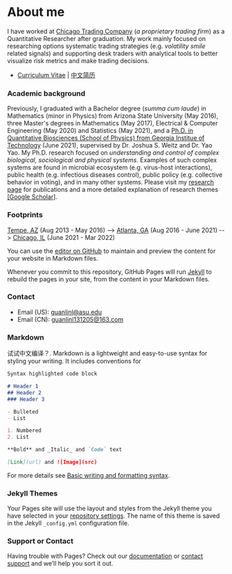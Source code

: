 # About me

I have worked at [Chicago Trading Company](https://www.chicagotrading.com) (_a proprietary trading firm_) as a Quantitative Researcher after graduation. My work mainly focused on researching options systematic trading strategies (e.g. _volatility smile_ related signals) and supporting desk traders with analytical tools to  better visualize risk metrics and make trading decisions.

* [Curriculum Vitae](./pdfs/cv/cv_en.pdf) | [中文简历](./pdfs/cv/cv_.pdf)

### Academic background
Previously, I graduated with a Bachelor degree (_summa cum laude_) in Mathematics (minor in Physics) from Arizona State University (May 2016), three Master's degrees in Mathematics (May 2017), Electrical & Computer Engineering (May 2020) and Statistics (May 2021), and a [Ph.D. in Quantitative Biosciences (School of Physics) from Georgia Institue of Technology](https://qbios.gatech.edu) (June 2021), supervised by Dr. Joshua S. Weitz and Dr. Yao Yao. My Ph.D. research focused on _understanding and control of complex biological, sociological and physical systems_. Examples of such complex systems are found in microbial ecosystem (e.g. virus-host interactions), public health (e.g. infectious diseases control), public policy (e.g. collective behavior in voting), and in many other systems. Please visit my [research page](./research_page.html) for publications and a more detailed explanation of research themes [[Google Scholar]](https://scholar.google.com/citations?hl=zh-CN&user=j7wLuKQAAAAJ).

### Footprints
[Tempe, AZ](./az_pics.html) (Aug 2013 - May 2016) --> [Atlanta, GA](./az_pics.html) (Aug 2016 - June 2021) --> [Chicago, IL](./az_pics.html) (June 2021 - Mar 2022)

You can use the [editor on GitHub](https://github.com/guanlinl/guanlinl.github.io/edit/main/index.md) to maintain and preview the content for your website in Markdown files.

Whenever you commit to this repository, GitHub Pages will run [Jekyll](https://jekyllrb.com/) to rebuild the pages in your site, from the content in your Markdown files.


### Contact
* Email (US): guanlinl@asu.edu        
* Email (CN): guanlinl131205@163.com   



### Markdown

试试中文编译？.
Markdown is a lightweight and easy-to-use syntax for styling your writing. It includes conventions for

```markdown
Syntax highlighted code block

# Header 1
## Header 2
### Header 3

- Bulleted
- List

1. Numbered
2. List

**Bold** and _Italic_ and `Code` text

[Link](url) and ![Image](src)
```

For more details see [Basic writing and formatting syntax](https://docs.github.com/en/github/writing-on-github/getting-started-with-writing-and-formatting-on-github/basic-writing-and-formatting-syntax).

### Jekyll Themes

Your Pages site will use the layout and styles from the Jekyll theme you have selected in your [repository settings](https://github.com/guanlinl/guanlinl.github.io/settings/pages). The name of this theme is saved in the Jekyll `_config.yml` configuration file.

### Support or Contact

Having trouble with Pages? Check out our [documentation](https://docs.github.com/categories/github-pages-basics/) or [contact support](https://support.github.com/contact) and we’ll help you sort it out.

